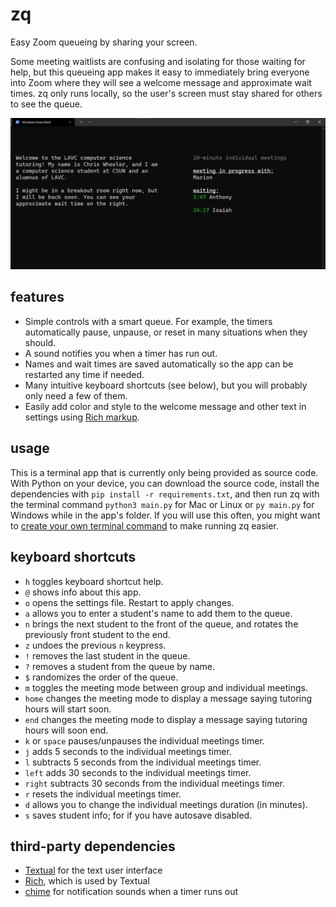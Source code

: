 # zq

Easy Zoom queueing by sharing your screen.

Some meeting waitlists are confusing and isolating for those waiting for help, but this queueing app makes it easy to immediately bring everyone into Zoom where they will see a welcome message and approximate wait times. zq only runs locally, so the user's screen must stay shared for others to see the queue.

![demo](docs/demo1.png)

## features

* Simple controls with a smart queue. For example, the timers automatically pause, unpause, or reset in many situations when they should.
* A sound notifies you when a timer has run out.
* Names and wait times are saved automatically so the app can be restarted any time if needed.
* Many intuitive keyboard shortcuts (see below), but you will probably only need a few of them.
* Easily add color and style to the welcome message and other text in settings using [Rich markup](https://rich.readthedocs.io/en/latest/markup.html).

## usage

This is a terminal app that is currently only being provided as source code. With Python on your device, you can download the source code, install the dependencies with `pip install -r requirements.txt`, and then run zq with the terminal command `python3 main.py` for Mac or Linux or `py main.py` for Windows while in the app's folder. If you will use this often, you might want to [create your own terminal command](https://wheelercj.github.io/notes/pages/20220320181252.html) to make running zq easier.

## keyboard shortcuts

* `h` toggles keyboard shortcut help.
* `@` shows info about this app.
* `o` opens the settings file. Restart to apply changes.
* `a` allows you to enter a student's name to add them to the queue.
* `n` brings the next student to the front of the queue, and rotates the previously front student to the end.
* `z` undoes the previous `n` keypress.
* `!` removes the last student in the queue.
* `?` removes a student from the queue by name.
* `$` randomizes the order of the queue.
* `m` toggles the meeting mode between group and individual meetings.
* `home` changes the meeting mode to display a message saying tutoring hours will start soon.
* `end` changes the meeting mode to display a message saying tutoring hours will soon end.
* `k` or `space` pauses/unpauses the individual meetings timer.
* `j` adds 5 seconds to the individual meetings timer.
* `l` subtracts 5 seconds from the individual meetings timer.
* `left` adds 30 seconds to the individual meetings timer.
* `right` subtracts 30 seconds from the individual meetings timer.
* `r` resets the individual meetings timer.
* `d` allows you to change the individual meetings duration (in minutes).
* `s` saves student info; for if you have autosave disabled.

## third-party dependencies

* [Textual](https://github.com/Textualize/textual) for the text user interface
* [Rich](https://github.com/Textualize/rich), which is used by Textual
* [chime](https://pypi.org/project/chime/) for notification sounds when a timer runs out
